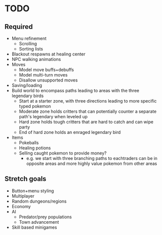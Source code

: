 # TODO

## Required

* Menu refinement
  * Scrolling
  * Sorting lists
* Blackout respawns at healing center
* NPC walking animations
* Moves
  * Model move buffs+debuffs
  * Model multi-turn moves
  * Disallow unsupported moves
* Saving/loading
* Build world to encompass paths leading to areas with the three legendary birds
  * Start at a starter zone, with three directions leading to more specific typed pokemon
  * Moderate zone holds critters that can potentially counter a separate path's legendary when leveled up
  * Hard zone holds tough critters that are hard to catch and can wipe party
  * End of hard zone holds an enraged legendary bird
* Items
  * Pokeballs
  * Healing potions
  * Selling caught pokemon to provide money? 
    * e.g. we start with three branching paths to eachtraders can be in opposite areas and more highly value pokemon from other areas

## Stretch goals

* Button+menu styling
* Multiplayer
* Random dungeons/regions
* Economy
* AI
  * Predator/prey populations
  * Town advancement
* Skill based minigames